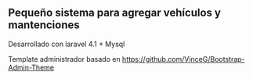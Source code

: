 ## Pequeño sistema para agregar vehículos y mantenciones 

Desarrollado con laravel 4.1 + Mysql 

Template administrador basado en https://github.com/VinceG/Bootstrap-Admin-Theme
